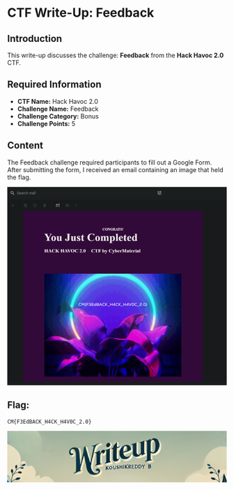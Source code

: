 # CTF Write-Up: Feedback

## Introduction

This write-up discusses the challenge: **Feedback** from the **Hack Havoc 2.0** CTF.

## Required Information

- **CTF Name:** Hack Havoc 2.0
- **Challenge Name:** Feedback
- **Challenge Category:** Bonus
- **Challenge Points:** 5

## Content

The Feedback challenge required participants to fill out a Google Form. After submitting the form, I received an email containing an image that held the flag.


![Feedback Image](src/images/3.png)


## Flag: 
    CM{F3EdBACK_H4CK_H4V0C_2.0}


![CTF Writeup by KoushikReddyB](src/images/Credits.png)
